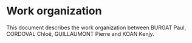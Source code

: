# Work organization
This document describes the work organization between BURGAT Paul, CORDOVAL Chloë, GUILLAUMONT Pierre and KOAN Kenjy.
